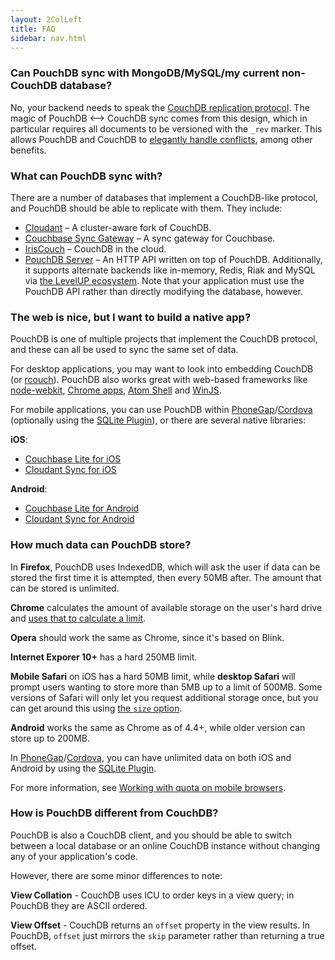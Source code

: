 ```yaml
---
layout: 2ColLeft
title: FAQ
sidebar: nav.html
---
```


### Can PouchDB sync with MongoDB/MySQL/my current non-CouchDB database?

No, your backend needs to speak the [CouchDB replication protocol](http://couchdb.readthedocs.org/en/latest/replication/protocol.html). The magic of PouchDB <&ndash;> CouchDB sync comes from this design, which in particular requires all documents to be versioned with the `_rev` marker. This allows PouchDB and CouchDB to [elegantly handle conflicts](http://writing.jan.io/2013/12/19/understanding-couchdb-conflicts.html), among other benefits.

### What can PouchDB sync with?

There are a number of databases that implement a CouchDB-like protocol, and PouchDB should be able to replicate with them. They include:

 * [Cloudant](https://cloudant.com/) &ndash; A cluster-aware fork of CouchDB.
 * [Couchbase Sync Gateway](http://www.couchbase.com/communities/couchbase-sync-gateway) &ndash; A sync gateway for Couchbase.
 * [IrisCouch](http://iriscouch.com/) &ndash; CouchDB in the cloud.
 * [PouchDB Server](https://github.com/pouchdb/pouchdb-server) &ndash; An HTTP API written on top of PouchDB. Additionally, it supports alternate backends like in-memory, Redis, Riak and MySQL via [the LevelUP ecosystem](https://github.com/rvagg/node-levelup/wiki/Modules#storage). Note that your application must use the PouchDB API rather than directly modifying the database, however.

### The web is nice, but I want to build a native app?

PouchDB is one of multiple projects that implement the CouchDB protocol, and these can all be used to sync the same set of data.

For desktop applications, you may want to look into embedding CouchDB (or [rcouch](https://github.com/refuge/rcouch)). PouchDB also works great with web-based frameworks like [node-webkit](https://github.com/rogerwang/node-webkit), [Chrome apps](https://developer.chrome.com/apps/about_apps), [Atom Shell](https://github.com/atom/atom-shell) and [WinJS](http://try.buildwinjs.com/#listview).

For mobile applications, you can use PouchDB within [PhoneGap](http://phonegap.com/)/[Cordova](http://cordova.apache.org/) (optionally using the [SQLite Plugin](https://github.com/brodysoft/Cordova-SQLitePlugin)), or there are several native libraries:

**iOS**:

* [Couchbase Lite for iOS](https://github.com/couchbase/couchbase-lite-ios)
* [Cloudant Sync for iOS](https://github.com/cloudant/CDTDatastore)

**Android**:

* [Couchbase Lite for Android](https://github.com/couchbase/couchbase-lite-android)
* [Cloudant Sync for Android](https://github.com/cloudant/sync-android)

### How much data can PouchDB store?

In **Firefox**, PouchDB uses IndexedDB, which will ask the user if data can be stored the first time it is attempted, then every 50MB after. The amount that can be stored is unlimited.

**Chrome** calculates the amount of available storage on the user's hard drive and [uses that to calculate a limit](https://developers.google.com/chrome/whitepapers/storage#temporary). 

**Opera** should work the same as Chrome, since it's based on Blink.

**Internet Exporer 10+** has a hard 250MB limit.

**Mobile Safari** on iOS has a hard 50MB limit, while **desktop Safari** will prompt users wanting to store more than 5MB up to a limit of 500MB. Some versions of Safari will only let you request additional storage once, but you can get around this using [the `size` option](http://pouchdb.com/api.html#create_database).

**Android** works the same as Chrome as of 4.4+, while older version can store up to 200MB. 

In [PhoneGap](http://phonegap.com/)/[Cordova](http://cordova.apache.org/), you can have unlimited data on both iOS and Android by using the [SQLite Plugin](https://github.com/brodysoft/Cordova-SQLitePlugin).

For more information, see [Working with quota on mobile browsers](http://www.html5rocks.com/en/tutorials/offline/quota-research/).

### How is PouchDB different from CouchDB?

PouchDB is also a CouchDB client, and you should be able to switch between a local database or an online CouchDB instance without changing any of your application's code.

However, there are some minor differences to note:

**View Collation** - CouchDB uses ICU to order keys in a view query; in PouchDB they are ASCII ordered.

**View Offset** - CouchDB returns an `offset` property in the view results. In PouchDB, `offset` just mirrors the `skip` parameter rather than returning a true offset.
